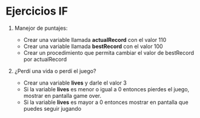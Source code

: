 # Ejercicios IF

1. Manejor de puntajes:

    - Crear una variable llamada **actualRecord** con el valor 110
    - Crear una variable llamada **bestRecord** con el valor 100
    - Crear un procedimiento que permita cambiar el valor de bestRecord por actualRecord

2. ¿Perdí una vida o perdí el juego?
    - Crear una variable **lives** y darle el valor 3
    - Si la variable **lives** es menor o igual a 0 entonces pierdes el juego, mostrar en pantalla game over.
    - Si la variable **lives** es mayor a 0 entonces mostrar en pantalla que puedes seguir jugando
